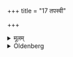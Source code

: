 +++
title = "17 तपस्वी"

+++

<details><summary>मूलम्</summary>

तपस्वी १७
</details>

<details><summary>Oldenberg</summary>

17. He should be addicted to austerities.
</details>

